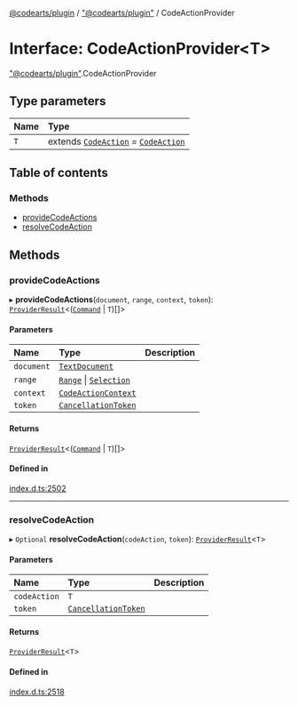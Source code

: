 [@codearts/plugin](../README.md) / ["@codearts/plugin"](../modules/_codearts_plugin_.md) / CodeActionProvider

# Interface: CodeActionProvider<T\>

["@codearts/plugin"](../modules/_codearts_plugin_.md).CodeActionProvider

## Type parameters

| Name | Type |
| :------ | :------ |
| `T` | extends [`CodeAction`](../classes/codearts_plugin_.CodeAction.md) = [`CodeAction`](../classes/codearts_plugin_.CodeAction.md) |

## Table of contents

### Methods

- [provideCodeActions](codearts_plugin_.CodeActionProvider.md#providecodeactions)
- [resolveCodeAction](codearts_plugin_.CodeActionProvider.md#resolvecodeaction)

## Methods

### provideCodeActions

▸ **provideCodeActions**(`document`, `range`, `context`, `token`): [`ProviderResult`](../modules/_codearts_plugin_.md#providerresult)<([`Command`](codearts_plugin_.Command.md) \| `T`)[]\>

#### Parameters

| Name | Type | Description |
| :------ | :------ | :------ |
| `document` | [`TextDocument`](codearts_plugin_.TextDocument.md) |  |
| `range` | [`Range`](../classes/codearts_plugin_.Range.md) \| [`Selection`](../classes/codearts_plugin_.Selection.md) |  |
| `context` | [`CodeActionContext`](codearts_plugin_.CodeActionContext.md) |  |
| `token` | [`CancellationToken`](codearts_plugin_.CancellationToken.md) |  |

#### Returns

[`ProviderResult`](../modules/_codearts_plugin_.md#providerresult)<([`Command`](codearts_plugin_.Command.md) \| `T`)[]\>

#### Defined in

[index.d.ts:2502](https://github.com/huaweicloud/cloudide-plugin-api/blob/84e382d/index.d.ts#L2502)

___

### resolveCodeAction

▸ `Optional` **resolveCodeAction**(`codeAction`, `token`): [`ProviderResult`](../modules/_codearts_plugin_.md#providerresult)<`T`\>

#### Parameters

| Name | Type | Description |
| :------ | :------ | :------ |
| `codeAction` | `T` |  |
| `token` | [`CancellationToken`](codearts_plugin_.CancellationToken.md) |  |

#### Returns

[`ProviderResult`](../modules/_codearts_plugin_.md#providerresult)<`T`\>

#### Defined in

[index.d.ts:2518](https://github.com/huaweicloud/cloudide-plugin-api/blob/84e382d/index.d.ts#L2518)
